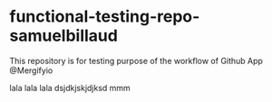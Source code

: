 # functional-testing-repo-samuelbillaud

This repository is for testing purpose of the workflow of Github App @Mergifyio


lala lala lala
dsjdkjskjdjksd
mmm
